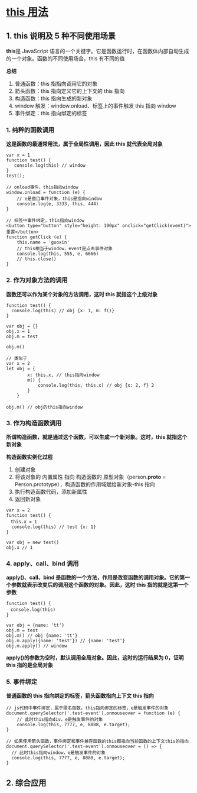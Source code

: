 # [this 用法](https://www.ruanyifeng.com/blog/2010/04/using_this_keyword_in_javascript.html)

## 1. this 说明及 5 种不同使用场景

**this**是 JavaScript 语言的一个关键字。它是函数运行时，在函数体内部自动生成的一个对象。函数的不同使用场合，this 有不同的值

**总结**

1. 普通函数：this 指指向调用它的对象
2. 箭头函数：this 指向定义它的上下文的 this 指向
3. 构造函数：this 指向生成的新对象
4. window 触发：window.onload、标签上的事件触发 this 指向 window
5. 事件绑定：this 指向绑定的标签

### 1. 纯粹的函数调用

**这是函数的最通常用法，属于全局性调用，因此 this 就代表全局对象**

```
var x = 1
function test() {
   console.log(this) // window
}
test();

// onload事件，this指向window
window.onload = function (e) {
    // e是窗口事件对象，this是指向window
    console.log(e, 3333, this, 444)
}

// 标签中事件绑定，this指向window
<button type="button" style="height: 100px" onclick="getClick(event)">重置</button>
function getClick (e) {
    this.name = 'guoxin'
    // this相当于window，event是点击事件对象
    console.log(this, 555, e, 6666)
    // this.close()
}
```

### 2. 作为对象方法的调用

**函数还可以作为某个对象的方法调用，这时 this 就指这个上级对象**

```
function test() {
  console.log(this) // obj {x: 1, m: f()}
}

var obj = {}
obj.x = 1
obj.m = test

obj.m()

// 类似于
var x = 2
let obj = {
        x: this.x, // this指向window
        m() {
            console.log(this, this.x) // obj {x: 2, f} 2
        }
    }

obj.m() // obj的this指向window
```

### 3. 作为构造函数调用

**所谓构造函数，就是通过这个函数，可以生成一个新对象。这时，this 就指这个新对象**

**构造函数实例化过程**

1. 创建对象
2. 将该对象的 内置属性 指向 构造函数的 原型对象（person.**proto** = Person.prototype），构造函数的作用域赋给新对象-this 指向
3. 执行构造函数代码，添加新属性
4. 返回新对象

```
var x = 2
function test() {
　this.x = 1
  console.log(this) // test {x: 1}
}

var obj = new test()
obj.x // 1
```

### 4. apply、call、bind 调用

**apply()、call、bind 是函数的一个方法，作用是改变函数的调用对象。它的第一个参数就表示改变后的调用这个函数的对象。因此，这时 this 指的就是这第一个参数**

```
function test() {
　console.log(this)
}

var obj = {name: 'tt'}
obj.m = test
obj.m() // obj {name: 'tt'}
obj.m.apply({name: 'test'}) // {name: 'test'}
obj.m.apply() // window
```

**apply()的参数为空时，默认调用全局对象。因此，这时的运行结果为 0，证明 this 指的是全局对象**

### 5. 事件绑定

**普通函数的 this 指向绑定的标签，箭头函数指向上下文 this 指向**

```
// js代码中事件绑定，属于匿名函数。this指向绑定的标签，e是触发事件的对象
document.querySelector('.test-event').onmouseover = function (e) {
    // 此时this指向div，e是触发事件的对象
    console.log(this, 7777, e, 8888, e.target);
}

// 如果使用箭头函数，事件绑定和事件兼容函数的this都指向当前函数的上下文this的指向
document.querySelector('.test-event').onmouseover = () => {
  // 此时this指向window，e是触发事件的对象
  console.log(this, 7777, e, 8888, e.target);
}
```

## 2. 综合应用
